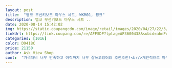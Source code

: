 ```yaml
---
layout: post 
title:  "앱코 무선키보드 마우스 세트, WKM01, 핑크" 
description: 앱코 무선키보드 마우스 세트 ..
date: 2020-08-14 15:42:02 
img: https://static.coupangcdn.com/image/retail/images/2020/04/27/22/3/7cb2703b-93c2-4ff2-b824-2fc737f590d3.jpg 
linkUrl: https://link.coupang.com/re/AFFSDP?lptag=AF3600438&subid=ahnPublicAsk&pageKey=1550858560&itemId=2653686228&vendorItemId=70644447455&traceid=V0-113-817dac9546d737d4 
categories: [1016] 
color: D9418C 
price: 21150 
author: Ask View Shop 
cont:  "가격대비 너무 만족하고 아직까지 너무 잘쓰고있어요 추천추천!<br/>개인적으로 마우스소리는 좀 크게 느껴지긴해요<br/>게임용으로는 사용해보지않아서 어떤지 모르겠지만<br/>게임은 아직 안해봤지만 게이밍 전용 리시버가 아닌 일반 블루투스의 미묘한 응답속도 딜레이와 키 동시입력 시 문제점은 발생해도 어쩔 수 없다고 생각합니다.<br/><br/>고무씹는듯한 느낌 미세하게 있습니다.<br/> 정신건강을 위해서 장시간 사용은 글쎄요.<br/> 잘 모르겠습니다.<br/><br/>그 만큼 많은 분들이 좋아하는 디자인이 될것 같아요.<br/><br/>그 외에는 마우스 수신감도 매우 좋고 키보드도 만족합니다.<br/><br/>그리고 레트로키보드인데도 키간격이 넓은편이라 오타율도 적은편이고<br/>그리고 전원 ON/OFF가 안된다는게 아쉬워요.<br/><br/>기분전환겸 해서 셋트로 핑크핑크합니다❤️<br/>높이 설정가능하고, 키터치감은 부드러운 편입니다.<br/><br/>다만 마우스는 압도적으로 좋네요.<br/> 퍼포먼스상의 문제도 그렇고 아무리 번지대 좋은걸로 쓰더라도 유선과 무선의 차이는 물리적인 지장때문에 하늘과 땅차이라고 생각합니다.<br/><br/>대체적으로 배열도 잘돼있고 키캡 설계도 잘돼있는것 같아요.<br/><br/>대체적으로 평범해서 리버돔 노후화만 없다면 계속 쓸 생각입니다.<br/> 얼마나 버텨줄진 모르겠지만요.<br/><br/>디자인도 이쁘고 핑크핑크하니 기분이 좋습니다.<br/><br/>레트로 느낌의 앱코 키보드 는 이전부터 갖고 싶었는데, 사무실에서 사용하기 소음도 크고 비싸서 고민되었는데요<br/>마우스,키보드 둘다 사용할수있어편하네요<br/>마우스는 AA하나 들어갑니다.<br/><br/>마우스밑에 꽃혀있는 리시버하나만 꽂으면<br/>마우스클릭소리는 딸깍하고 소리가 선명하게 들립니다<br/>막상 받아보니 전혀 촌스럽지않고 마음에 들어요!<br/>뭔가 기분전환됩니다^^<br/>사무실에서 사용하는 일반 키보드보다는 소리가 약간 있지만 그렇게 거슬릴정도의 소음은 아니에요.<br/><br/>서브용으로 쓰는 노트북에 착장할거라 큰 기대 없이 아무성능 안보고 2.<br/>4ghz와 디자인만 보고 주문했는데 만족합니다.<br/><br/>수신기는 하나로 두개 동시에 사용이 가능해요.<br/> 아주 편리합니다.<br/><br/>아직 후기가 많지 않은걸로 봐서 나온지 따끈따끈한 제품 같아요.<br/><br/>앱코하면 가성비로 유명하죠.<br/> 노트북 펜타그래프 자판으로 타이핑하다가 이대로 가다간 정신분열 올것같아서 노트북을 버릴수는 없으니 키마세트를 급히 주문했습니다.<br/><br/>오히려 마우스의 딸깍하는 소리가 더 크게 들릴정도니까요^^<br/>이것 또한 전원 버튼이 없어서 사용안할때도 배터리가 소모될 수 있을것 같아요.<br/><br/>이렇게 제가 후기를 올리고 나면 그 제품 대박나더라고요.<br/><br/>이번에 예쁜디자인이 나와서 구매했습니다.<br/><br/>저는 앱코에서 나오는 마우스패드도 같이 구매했어요.<br/><br/>정말 괜찮은것같아요<br/>제작년에 구입한 키보드가 가끔 버벅거려서 몇주동안 키보드를 찾다가 새로 나온 앱코 키보드를 발견!!<br/>조금 아쉬운점은 우선 무선이다보니, 배터리가 들어가는데 키보드는 AAA 두개나 들어간다는 점,<br/>지금 한달가까이 사용하고있는데 버벅거림이나 끊김현상은<br/>참 칼라풀하고 과하지 않으면서 귀엽습니다.<br/><br/>처음에 사진으로만 봤을때 색이 너무 촌스럽지않을까 걱정했는데<br/>키감은 멤브레인보다는 기계식 흑축 느낌에 더 가깝습니다.<br/> 간극이 애매하네요.<br/><br/>키보드,마우스 건전지도 같이 있어서 따로 살필요가 없다는것도 좋음<br/>타이핑용으로는 이만하면 가격도 너무 착하고 가성비면에서<br/>타이핑칠때도 부드러운편이에요<br/>평소에 모던한 디자인만 찾는 저에게 이런 화려함은 도전이었습니다.<br/> 실물은 제기준 잘뽑은 컬러에 속합니다.<br/> 세가지 컬러가 어우러져있는데 촌스러움도 과함도 없어서 만족합니다.<br/> 물론 디자인이야 각자 취향이니까 넘어가구요 레트로 디자인임에도 불구하고 키간 간격이 넓고 오타율이 적은편입니다.<br/><br/>한번도 없었습니당<br/>" 
---
```

